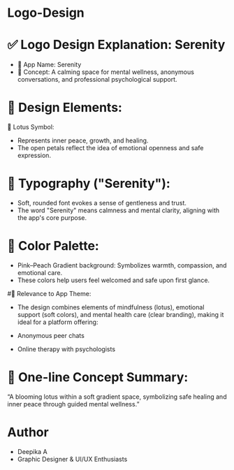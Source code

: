 # Logo-Design

# ✅ Logo Design Explanation: Serenity
- 🔹 App Name: Serenity
- 🔹 Concept: A calming space for mental wellness, anonymous conversations, and professional psychological support.

# 🌸 Design Elements:

🌺 Lotus Symbol:
- Represents inner peace, growth, and healing.
- The open petals reflect the idea of emotional openness and safe expression.

# 💬 Typography ("Serenity"):

- Soft, rounded font evokes a sense of gentleness and trust.
- The word "Serenity" means calmness and mental clarity, aligning with the app's core purpose.

# 🎨 Color Palette:

- Pink–Peach Gradient background: Symbolizes warmth, compassion, and emotional care.
- These colors help users feel welcomed and safe upon first glance.

#📱 Relevance to App Theme:

- The design combines elements of mindfulness (lotus), emotional support (soft colors), and mental health care (clear branding), making it ideal for a platform offering:

- Anonymous peer chats

- Online therapy with psychologists

# 🧠 One-line Concept Summary:

“A blooming lotus within a soft gradient space, symbolizing safe healing and inner peace through guided mental wellness.”

# Author

 - Deepika A
 - Graphic Designer & UI/UX Enthusiasts
 
